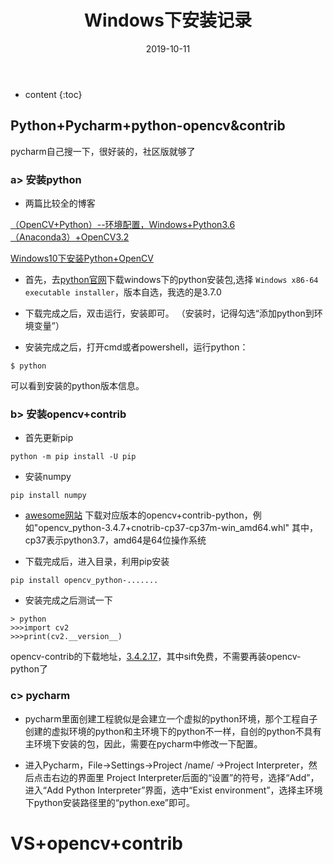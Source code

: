 ﻿---
layout: post
title:  "Windows下安装记录"
date:   2019-10-11
categories: 安装记录
tag: Windows
---

* content
{:toc}


## Python+Pycharm+python-opencv&contrib

pycharm自己搜一下，很好装的，社区版就够了

### a> 安装python

* 两篇比较全的博客

[（OpenCV+Python）--环境配置，Windows+Python3.6（Anaconda3）+OpenCV3.2](https://blog.csdn.net/lwplwf/article/details/61616493)

[Windows10下安装Python+OpenCV](https://blog.csdn.net/cairencong/article/details/82709317)


* 首先，去[python官网]( https://www.python.org/downloads/windows/ )下载windows下的python安装包,选择
```Windows x86-64 executable installer```，版本自选，我选的是3.7.0

* 下载完成之后，双击运行，安装即可。
（安装时，记得勾选“添加python到环境变量”）

* 安装完成之后，打开cmd或者powershell，运行python：
```
$ python 
```
可以看到安装的python版本信息。


### b> 安装opencv+contrib

* 首先更新pip

```
python -m pip install -U pip
```

* 安装numpy

```
pip install numpy
```

* [awesome网站](https://www.lfd.uci.edu/~gohlke/pythonlibs/)
下载对应版本的opencv+contrib-python，例如"opencv_python-3.4.7+cnotrib-cp37-cp37m-win_amd64.whl"
其中，cp37表示python3.7，amd64是64位操作系统


* 下载完成后，进入目录，利用pip安装

```
pip install opencv_python-.......
```

* 安装完成之后测试一下

```
> python
>>>import cv2
>>>print(cv2.__version__)
```
opencv-contrib的下载地址，[3.4.2.17](https://files.pythonhosted.org/packages/10/58/8433265d728cb603dc41c6ba04515c31ab14e490a55c4a654638e2ba9f6f/opencv_contrib_python-3.4.2.17-cp37-cp37m-win_amd64.whl)，其中sift免费，不需要再装opencv-python了



### c> pycharm

* pycharm里面创建工程貌似是会建立一个虚拟的python环境，那个工程自子创建的虚拟环境的python和主环境下的python不一样，自创的python不具有主环境下安装的包，因此，需要在pycharm中修改一下配置。

* 进入Pycharm，File->Settings->Project /name/ ->Project Interpreter，然后点击右边的界面里 Project Interpreter后面的“设置”的符号，选择“Add”，进入“Add Python Interpreter”界面，选中“Exist environment”，选择主环境下python安装路径里的“python.exe”即可。




# VS+opencv+contrib
